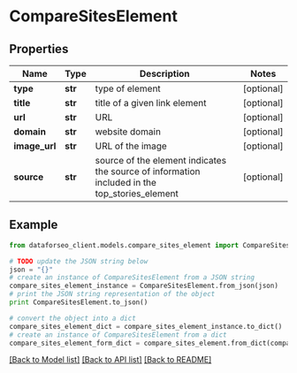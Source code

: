 # CompareSitesElement


## Properties

Name | Type | Description | Notes
------------ | ------------- | ------------- | -------------
**type** | **str** | type of element | [optional] 
**title** | **str** | title of a given link element | [optional] 
**url** | **str** | URL | [optional] 
**domain** | **str** | website domain | [optional] 
**image_url** | **str** | URL of the image | [optional] 
**source** | **str** | source of the element indicates the source of information included in the top_stories_element | [optional] 

## Example

```python
from dataforseo_client.models.compare_sites_element import CompareSitesElement

# TODO update the JSON string below
json = "{}"
# create an instance of CompareSitesElement from a JSON string
compare_sites_element_instance = CompareSitesElement.from_json(json)
# print the JSON string representation of the object
print CompareSitesElement.to_json()

# convert the object into a dict
compare_sites_element_dict = compare_sites_element_instance.to_dict()
# create an instance of CompareSitesElement from a dict
compare_sites_element_form_dict = compare_sites_element.from_dict(compare_sites_element_dict)
```
[[Back to Model list]](../README.md#documentation-for-models) [[Back to API list]](../README.md#documentation-for-api-endpoints) [[Back to README]](../README.md)


